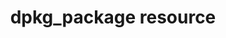 ---
resource_reference: true
common_resource_functionality_multiple_packages: false
common_resource_functionality_resources_common_windows_security: false
cookbook_file_specificity: false
debug_recipes_chef_shell: false
handler_custom: false
handler_types: false
nameless_apt_update: false
nameless_build_essential: false
properties_multiple_packages: false
properties_resources_common_windows_security: false
properties_shortcode: 
ps_credential_helper: false
registry_key: false
remote_directory_recursive_directories: false
remote_file_prevent_re_downloads: false
remote_file_unc_path: false
resource_directory_recursive_directories: false
resource_package_options: false
resources_common_atomic_update: false
resources_common_guard_interpreter: false
resources_common_guards: true
resources_common_notification: true
resources_common_properties: true
ruby_style_basics_chef_log: false
template_requirements: false
unit_file_verification: false
title: dpkg_package resource
resource: dpkg_package
aliases:
- "/resource_dpkg_package.html"
menu:
  infra:
    title: dpkg_package
    identifier: chef_infra/cookbook_reference/resources/dpkg_package dpkg_package
    parent: chef_infra/cookbook_reference/resources
resource_description_list:
- markdown: Use the **dpkg_package** resource to manage packages for the dpkg platform.
    When a package is installed from a local file, it must be added to the node using
    the **remote_file** or **cookbook_file** resources.
- notes_resource_based_on_package: true
resource_new_in:
syntax_description: 'A **dpkg_package** resource block manages a package on a node,

  typically by installing it. The simplest use of the **dpkg_package**

  resource is:


  ``` ruby

  dpkg_package ''package_name''

  ```


  which will install the named package using all of the default options

  and the default action (`:install`).'
syntax_properties_list: 
syntax_full_code_block: "dpkg_package 'name' do\n  options                      String,\
  \ Array\n  package_name                 String, Array\n  response_file         \
  \       String\n  response_file_variables      Hash\n  source                  \
  \     String, Array\n  timeout                      String, Integer\n  version \
  \                     String, Array\n  action                       Symbol # defaults\
  \ to :install if not specified\nend"
syntax_full_properties_list:
- "`dpkg_package` is the resource."
- "`name` is the name given to the resource block."
- "`action` identifies which steps Chef Infra Client will take to bring the node into
  the desired state."
- "`options`, `package_name`, `response_file`, `response_file_variables`, `source`,
  `timeout`, and `version` are the properties available to this resource."
actions_list:
  :install:
    markdown: Default. Install a package. If a version is specified, install the specified
      version of the package.
  :nothing:
    shortcode: resources_common_actions_nothing.md
  :purge:
    markdown: Purge a package. This action typically removes the configuration files
      as well as the package.
  :remove:
    markdown: Remove a package.
properties_list:
- property: options
  ruby_type: String, Array
  required: false
  description_list:
  - markdown: One (or more) additional command options that are passed to the command.
- property: package_name
  ruby_type: String, Array
  required: false
  description_list:
  - markdown: An optional property to set the package name if it differs from the
      resource block's name.
- property: response_file
  ruby_type: String
  required: false
  description_list:
  - markdown: The direct path to the file used to pre-seed a package.
- property: response_file_variables
  ruby_type: Hash
  required: false
  description_list:
  - markdown: A Hash of response file variables in the form of {'VARIABLE' => 'VALUE'}.
- property: source
  ruby_type: String, Array
  required: false
  description_list:
  - markdown: The path to a package in the local file system.
- property: timeout
  ruby_type: String, Integer
  required: false
  description_list:
  - markdown: The amount of time (in seconds) to wait before timing out.
- property: version
  ruby_type: String, Array
  required: false
  description_list:
  - markdown: The version of a package to be installed or upgraded.
examples: "
  Install a package\n\n  ``` ruby\n  dpkg_package 'wget_1.13.4-2ubuntu1.4_amd64.deb'\
  \ do\n    source '/foo/bar/wget_1.13.4-2ubuntu1.4_amd64.deb'\n    action :install\n\
  \  end\n  ```\n"

---